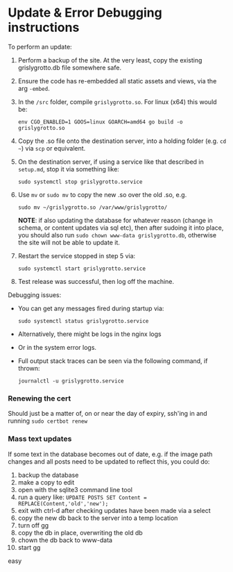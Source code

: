 # Update & Error Debugging instructions

To perform an update:

1. Perform a backup of the site. At the very least, copy the existing grislygrotto.db file somewhere safe.

2. Ensure the code has re-embedded all static assets and views, via the arg `-embed`.

3. In the `/src` folder, compile `grislygrotto.so`. For linux (x64) this would be:

    `env CGO_ENABLED=1 GOOS=linux GOARCH=amd64 go build -o grislygrotto.so`

4. Copy the .so file onto the destination server, into a holding folder (e.g. `cd ~`) via `scp` or equivalent.

5. On the destination server, if using a service like that described in `setup.md`, stop it via something like:

    `sudo systemctl stop grislygrotto.service`

6. Use `mv` or `sudo mv` to copy the new .so over the old .so, e.g.

    `sudo mv ~/grislygrotto.so /var/www/grislygrotto/`

    **NOTE**: if also updating the database for whatever reason (change in schema, or content updates via sql etc), then after sudoing it into place, you should also run `sudo chown www-data grislygrotto.db`, otherwise the site will not be able to update it.

7. Restart the service stopped in step 5 via:

    `sudo systemctl start grislygrotto.service`

8. Test release was successful, then log off the machine.

Debugging issues:

- You can get any messages fired during startup via:

    `sudo systemctl status grislygrotto.service`

- Alternatively, there might be logs in the nginx logs

- Or in the system error logs.

- Full output stack traces can be seen via the following command, if thrown:

    `journalctl -u grislygrotto.service`

### Renewing the cert

Should just be a matter of, on or near the day of expiry, ssh'ing in and running `sudo certbot renew`

### Mass text updates

If some text in the database becomes out of date, e.g. if the image path changes and all posts need to be updated to reflect this, you could do:

1. backup the database
2. make a copy to edit
3. open with the sqlite3 command line tool
4. run a query like: `UPDATE POSTS SET Content = REPLACE(Content,'old','new');`
5. exit with ctrl-d after checking updates have been made via a select
6. copy the new db back to the server into a temp location
7. turn off gg
8. copy the db in place, overwriting the old db
9. chown the db back to www-data
10. start gg

easy
